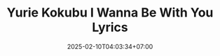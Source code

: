 ---
date    : '2025-02-10T04:03:34+07:00'
draft   : true
title   : 'Yurie Kokubu I Wanna Be With You Lyrics'
---
